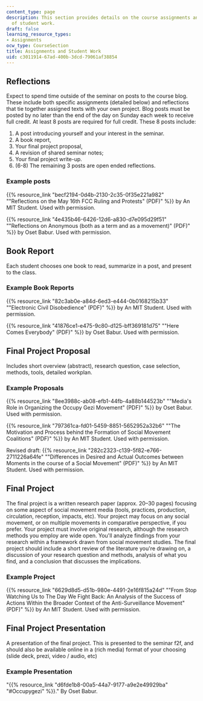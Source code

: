```yaml
---
content_type: page
description: This section provides details on the course assignments and examples
  of student work.
draft: false
learning_resource_types:
- Assignments
ocw_type: CourseSection
title: Assignments and Student Work
uid: c3011914-67ad-400b-3dcd-79061af38854
---
```

## Reflections

Expect to spend time outside of the seminar on posts to the course blog. These include both specific assignments (detailed below) and reflections that tie together assigned texts with your own project. Blog posts must be posted by no later than the end of the day on Sunday each week to receive full credit. At least 8 posts are required for full credit. These 8 posts include:

1. A post introducing yourself and your interest in the seminar.
2. A book report,
3. Your final project proposal,
4. A revision of shared seminar notes;
5. Your final project write-up.
6. (6-8) The remaining 3 posts are open ended reflections.

### Example posts

{{% resource_link "becf2194-0d4b-2130-2c35-0f35e221a982" "\"Reflections on the May 16th FCC Ruling and Protests\" (PDF)" %}} by An MIT Student. Used with permission.

{{% resource_link "4e435b46-6426-12d6-a830-d7e095d29f51" "\"Reflections on Anonymous (both as a term and as a movement)\" (PDF)" %}} by Oset Babur. Used with permission.

## Book Report

Each student chooses one book to read, summarize in a post, and present to the class.

### Example Book Reports

{{% resource_link "82c3ab0e-a84d-6ed3-e444-0b0168215b33" "\"Electronic Civil Disobedience\" (PDF)" %}} by An MIT Student. Used with permission.

{{% resource_link "41876ce1-e475-9c80-d125-bff369181d75" "\"Here Comes Everybody\" (PDF)" %}} by Oset Babur. Used with permission.

## Final Project Proposal

Includes short overview (abstract), research question, case selection, methods, tools, detailed workplan.

### Example Proposals

{{% resource_link "8ee3988c-ab08-efb1-44fb-4a88b144523b" "\"Media's Role in Organizing the Occupy Gezi Movement\" (PDF)" %}} by Oset Babur. Used with permission.

{{% resource_link "797361ca-fd01-5459-8851-5652952a32b6" "\"The Motivation and Process behind the Formation of Social Movement Coalitions\" (PDF)" %}} by An MIT Student. Used with permission.

Revised draft: {{% resource_link "282c2323-c139-5f82-e766-2711226a64fe" "\"Differences in Desired and Actual Outcomes between Moments in the course of a Social Movement\" (PDF)" %}} by An MIT Student. Used with permission.

## Final Project

The final project is a written research paper (approx. 20–30 pages) focusing on some aspect of social movement media (tools, practices, production, circulation, reception, impacts, etc). Your project may focus on any social movement, or on multiple movements in comparative perspective, if you prefer. Your project must involve original research, although the research methods you employ are wide open. You'll analyze findings from your research within a framework drawn from social movement studies. The final project should include a short review of the literature you're drawing on, a discussion of your research question and methods, analysis of what you find, and a conclusion that discusses the implications.

### Example Project

{{% resource_link "6629d8d5-d51b-980e-4491-2e16f815a24d" "\"From Stop Watching Us to The Day We Fight Back: An Analysis of the Success of Actions Within the Broader Context of the Anti-Surveillance Movement\" (PDF)" %}} by An MIT Student. Used with permission.

## Final Project Presentation

A presentation of the final project. This is presented to the seminar f2f, and should also be available online in a (rich media) format of your choosing (slide deck, prezi, video / audio, etc)

### Example Presentation

"{{% resource_link "d6fde1b8-00a5-44a7-9177-a9e2e49929ba" "#Occupygezi" %}}." By Oset Babur.
